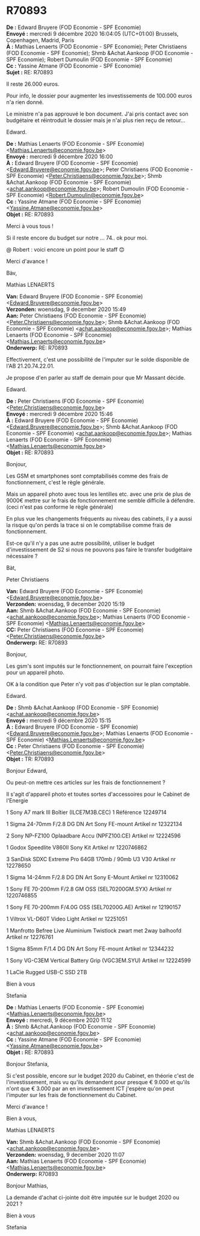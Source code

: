 # R70893


**De :** Edward Bruyere (FOD Economie - SPF Economie)  
**Envoyé :** mercredi 9 décembre 2020 16:04:05 (UTC+01:00) Brussels, Copenhagen, Madrid, Paris  
**À :** Mathias Lenaerts (FOD Economie - SPF Economie); Peter Christiaens (FOD Economie - SPF Economie); Shmb &Achat.Aankoop (FOD Economie - SPF Economie); Robert Dumoulin (FOD Economie - SPF Economie)  
**Cc :** Yassine Atmane (FOD Economie - SPF Economie)  
**Sujet :** RE: R70893  
  

Il reste 26.000 euros.

Pour info, le dossier pour augmenter les investissements de 100.000 euros n'a rien donné.

Le ministre n'a pas approuvé le bon document. J'ai pris contact avec son budgétaire et réintroduit le dossier mais je n'ai plus rien reçu de retour...

Edward.

**De :** Mathias Lenaerts (FOD Economie - SPF Economie) &lt;Mathias.Lenaerts@economie.fgov.be&gt;  
**Envoyé :** mercredi 9 décembre 2020 16:00  
**À :** Edward Bruyere (FOD Economie - SPF Economie) &lt;Edward.Bruyere@economie.fgov.be&gt;; Peter Christiaens (FOD Economie - SPF Economie) &lt;Peter.Christiaens@economie.fgov.be&gt;; Shmb &Achat.Aankoop (FOD Economie - SPF Economie) &lt;achat.aankoop@economie.fgov.be&gt;; Robert Dumoulin (FOD Economie - SPF Economie) &lt;Robert.Dumoulin@economie.fgov.be&gt;  
**Cc :** Yassine Atmane (FOD Economie - SPF Economie) &lt;Yassine.Atmane@economie.fgov.be&gt;  
**Objet :** RE: R70893

Merci à vous tous !

Si il reste encore du budget sur notre ... 74.. ok pour moi.

@ Robert : voici encore un point pour le staff 😊

Merci d'avance !

Bàv,

Mathias LENAERTS  

**Van:** Edward Bruyere (FOD Economie - SPF Economie) <[Edward.Bruyere@economie.fgov.be](mailto:Edward.Bruyere@economie.fgov.be)>  
**Verzonden:** woensdag, 9 december 2020 15:49  
**Aan:** Peter Christiaens (FOD Economie - SPF Economie) <[Peter.Christiaens@economie.fgov.be](mailto:Peter.Christiaens@economie.fgov.be)>; Shmb &Achat.Aankoop (FOD Economie - SPF Economie) <[achat.aankoop@economie.fgov.be](mailto:achat.aankoop@economie.fgov.be)>; Mathias Lenaerts (FOD Economie - SPF Economie) <[Mathias.Lenaerts@economie.fgov.be](mailto:Mathias.Lenaerts@economie.fgov.be)>  
**Onderwerp:** RE: R70893

Effectivement, c'est une possibilité de l'imputer sur le solde disponible de l'AB 21.20.74.22.01.

Je propose d'en parler au staff de demain pour que Mr Massant décide.

Edward.

**De :** Peter Christiaens (FOD Economie - SPF Economie) <[Peter.Christiaens@economie.fgov.be](mailto:Peter.Christiaens@economie.fgov.be)>  
**Envoyé :** mercredi 9 décembre 2020 15:46  
**À :** Edward Bruyere (FOD Economie - SPF Economie) <[Edward.Bruyere@economie.fgov.be](mailto:Edward.Bruyere@economie.fgov.be)>; Shmb &Achat.Aankoop (FOD Economie - SPF Economie) <[achat.aankoop@economie.fgov.be](mailto:achat.aankoop@economie.fgov.be)>; Mathias Lenaerts (FOD Economie - SPF Economie) <[Mathias.Lenaerts@economie.fgov.be](mailto:Mathias.Lenaerts@economie.fgov.be)>  
**Objet :** RE: R70893

Bonjour,

Les GSM et smartphones sont comptabilisés comme des frais de fonctionnement, c'est le règle générale.

Mais un appareil photo avec tous les lentilles etc. avec une prix de plus de 9000€ mettre sur le frais de fonctionnement me semble difficile à défendre. (ceci n'est pas conforme le règle générale)

En plus vue les changements fréquents au niveau des cabinets, il y a aussi la risque qu'on perds la trace si on le comptabilise comme frais de fonctionnement.

Est-ce qu'il n'y a pas une autre possibilité, utiliser le budget d'investissement de S2 si nous ne pouvons pas faire le transfer budgétaire nécessaire ?

Bàt,

Peter Christiaens

**Van:** Edward Bruyere (FOD Economie - SPF Economie) <[Edward.Bruyere@economie.fgov.be](mailto:Edward.Bruyere@economie.fgov.be)>  
**Verzonden:** woensdag, 9 december 2020 15:19  
**Aan:** Shmb &Achat.Aankoop (FOD Economie - SPF Economie) <[achat.aankoop@economie.fgov.be](mailto:achat.aankoop@economie.fgov.be)>; Mathias Lenaerts (FOD Economie - SPF Economie) <[Mathias.Lenaerts@economie.fgov.be](mailto:Mathias.Lenaerts@economie.fgov.be)>  
**CC:** Peter Christiaens (FOD Economie - SPF Economie) <[Peter.Christiaens@economie.fgov.be](mailto:Peter.Christiaens@economie.fgov.be)>  
**Onderwerp:** RE: R70893

Bonjour,

Les gsm's sont imputés sur le fonctionnement, on pourrait faire l'exception pour un appareil photo.

OK à la condition que Peter n'y voit pas d'objection sur le plan comptable.

Edward.

**De :** Shmb &Achat.Aankoop (FOD Economie - SPF Economie) <[achat.aankoop@economie.fgov.be](mailto:achat.aankoop@economie.fgov.be)>  
**Envoyé :** mercredi 9 décembre 2020 15:15  
**À :** Edward Bruyere (FOD Economie - SPF Economie) <[Edward.Bruyere@economie.fgov.be](mailto:Edward.Bruyere@economie.fgov.be)>; Mathias Lenaerts (FOD Economie - SPF Economie) <[Mathias.Lenaerts@economie.fgov.be](mailto:Mathias.Lenaerts@economie.fgov.be)>  
**Cc :** Peter Christiaens (FOD Economie - SPF Economie) <[Peter.Christiaens@economie.fgov.be](mailto:Peter.Christiaens@economie.fgov.be)>  
**Objet :** TR: R70893

Bonjour Edward,

Ou peut-on mettre ces articles sur les frais de fonctionnement ?

Il s'agit d'appareil photo et toutes sortes d'accessoires pour le Cabinet de l'Energie

1 Sony A7 mark III Boîtier (ILCE7M3B.CEC) 1 Référence 12249714

1 Sigma 24-70mm F/2.8 DG DN Art Sony FE-mount Artikel nr 12322134

2 Sony NP-FZ100 Oplaadbare Accu (NPFZ100.CE) Artikel nr 12224596

1 Godox Speedlite V860II Sony Kit Artikel nr 1220746862

3 SanDisk SDXC Extreme Pro 64GB 170mb / 90mb U3 V30 Artikel nr 12278650

1 Sigma 14-24mm F/2.8 DG DN Art Sony E-Mount Artikel nr 12310062

1 Sony FE 70-200mm F/2.8 GM OSS (SEL70200GM.SYX) Artikel nr 1220746855

1 Sony FE 70-200mm F/4.0G OSS (SEL70200G.AE) Artikel nr 12190157

1 Viltrox VL-D60T Video Light Artikel nr 12251051

1 Manfrotto Befree Live Aluminium Twistlock zwart met 2way balhoofd Artikel nr 12276761

1 Sigma 85mm F/1.4 DG DN Art Sony FE-mount Artikel nr 12344232

1 Sony VG-C3EM Vertical Battery Grip (VGC3EM.SYU) Artikel nr 12224599

1 LaCie Rugged USB-C SSD 2TB

Bien à vous

Stefania

**De :** Mathias Lenaerts (FOD Economie - SPF Economie) <[Mathias.Lenaerts@economie.fgov.be](mailto:Mathias.Lenaerts@economie.fgov.be)>  
**Envoyé :** mercredi, 9 décembre 2020 11:12  
**À :** Shmb &Achat.Aankoop (FOD Economie - SPF Economie) <[achat.aankoop@economie.fgov.be](mailto:achat.aankoop@economie.fgov.be)>  
**Cc :** Yassine Atmane (FOD Economie - SPF Economie) <[Yassine.Atmane@economie.fgov.be](mailto:Yassine.Atmane@economie.fgov.be)>  
**Objet :** RE: R70893

Bonjour Stefania,

Si c'est possible, encore sur le budget 2020 du Cabinet, en théorie c'est de l'investissement, mais vu qu'ils demandent pour presque € 9.000 et qu'ils n'ont que € 3.000 par an en investissement ICT j'espère qu'on peut l'imputer sur les frais de fonctionnement du Cabinet.

Merci d'avance !

Bien à vous,

Mathias LENAERTS

**Van:** Shmb &Achat.Aankoop (FOD Economie - SPF Economie) <[achat.aankoop@economie.fgov.be](mailto:achat.aankoop@economie.fgov.be)>  
**Verzonden:** woensdag, 9 december 2020 11:07  
**Aan:** Mathias Lenaerts (FOD Economie - SPF Economie) <[Mathias.Lenaerts@economie.fgov.be](mailto:Mathias.Lenaerts@economie.fgov.be)>  
**Onderwerp:** R70893

Bonjour Mathias,

La demande d'achat ci-jointe doit être imputée sur le budget 2020 ou 2021 ?

Bien à vous

Stefania

